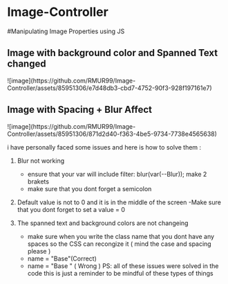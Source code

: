 # Image-Controller

#Manipulating Image Properties using JS 

<h2>Image with background color and Spanned Text changed </h2>
![image](https://github.com/RMUR99/Image-Controller/assets/85951306/e7d48db3-cbd7-4752-90f3-928f197161e7)

<h2>Image with Spacing + Blur Affect </h2>
![image](https://github.com/RMUR99/Image-Controller/assets/85951306/871d2d40-f363-4be5-9734-7738e4565638)

i have personally faced some issues and here is how to solve them :
1) Blur not working
   - ensure that your var will include filter: blur(var(--Blur)); make 2 brakets
   - make sure that you dont forget a semicolon
2) Default value is not to 0 and it is in the middle of the screen
    -Make sure that you dont forget to set a value = 0
   
4) The spanned text and background colors are not changeing
    - make sure when you write the class name that you dont have any spaces so the CSS can recongize it ( mind the case and spacing please )
    - name = "Base"(Correct)
    - name = "Base " ( Wrong )
PS: all of these issues were solved in the code this is just a reminder to be mindful of these types of things 
 
